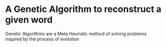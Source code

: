 # A Genetic Algorithm to reconstruct a given word


Genetic Algorithms are a Meta Heuristic method of solving problems inspired by the process of evolution


